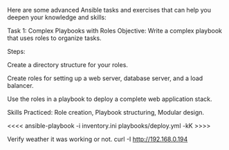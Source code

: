 Here are some advanced Ansible tasks and exercises that can help you deepen your knowledge and skills:

Task 1: Complex Playbooks with Roles
Objective: Write a complex playbook that uses roles to organize tasks.

Steps:

Create a directory structure for your roles.

Create roles for setting up a web server, database server, and a load balancer.

Use the roles in a playbook to deploy a complete web application stack.

Skills Practiced: Role creation, Playbook structuring, Modular design.


<<<<  ansible-playbook -i inventory.ini playbooks/deploy.yml -kK >>>>




Verify weather it was working or not.
curl -I http://192.168.0.194


